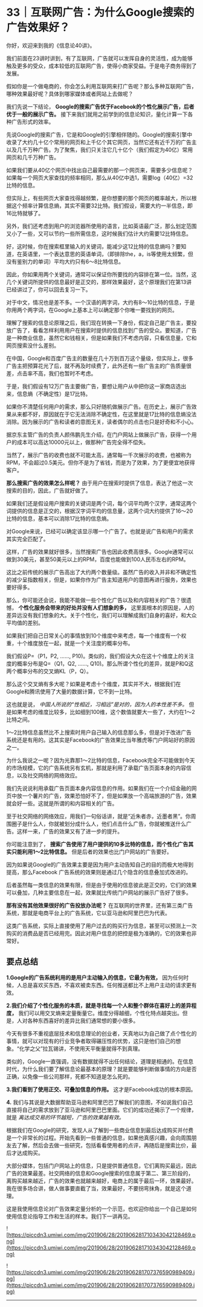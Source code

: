 # 33｜互联网广告：为什么Google搜索的广告效果好？

你好，欢迎来到我的《信息论40讲》。

我们前面在23讲时讲到，有了互联网，广告就可以发挥自身的灵活性，成为能够触及更多的受众，成本较低的互联网广告，使得小商家受益。于是电子商务得到了发展。

假如你是一个做电商的，你会怎么利用互联网来打广告呢？那么多种互联网广告，哪种效果最好呢？具体到哪家媒体或者网站上去做呢？

我们先说一下结论， **Google的搜索广告优于Facebook的个性化展示广告，后者优于一般的展示广告。** 接下来我们就用之前学到的信息论知识，量化计算一下各种广告形式的效率。

先说Google的搜索广告，它是和Google的引擎相伴随的。Google的搜索引擎中收录了大约几十亿个常用的网页和上千亿个其它网页，当然它还有近千万的广告主以及几千万种广告。为了聚焦，我们只关注它几十亿个（我们假定为40亿）常用网页和几千万种广告。

如果我们要从40亿个网页中找出自己最需要的那一个网页来，需要多少信息呢？如果每一个网页大家查找的频率相同，那么从40亿中选1，需要log（40亿）=32比特的信息。

但实际上，有些网页大家查找得越频繁，是你想要的那个网页的概率越大，所以根据这个频率计算信息熵，其实不需要32比特。我们假设，需要大约一半信息，即16比特就够了。

另外，我们还考虑到用户的浏览器所使用的语言，比如英语最广泛，那么划定范围又小了一些，又可以节约一些所需信息，这时候我们估计大约需要12比特信息。

好，这时候，你在搜索框里输入的关键词，能减少这12比特的信息熵吗？要知道，在英语里，一个表达意思的英语单词，（即排除the，a，is等使用太频繁，但没有鉴别力的单词）平均大约只有6～8比特信息。

因此，你如果用两个关键词，通常可以保证你所要找的内容排在第一位。当然，这几个关键词所提供的信息最好是正交的，那样效果最好，这个原理我们在第13讲已经讲过了，你可以回去复习一下。

对于中文，情况也是差不多。一个汉语的两字词，大约有8～10比特的信息，于是你用两个两字词，在Google上基本上可以确定那个你唯一要找到的网页。

理解了搜索的信息论原理之后，我们现在转换一下身份，假定自己是广告主，要投放广告了，看看怎样利用用户在搜索时提供的信息找到广告的受众。要知道，广告是一种商业信息，虽然它和钱相关，但是如果我们不考虑内容，只看信息量，它和网页搜索没什么差别。

在中国，Google和百度广告主的数量在几十万到百万这个量级，但实际上，很多广告主把预算花光了后，就不再及时续费了，此外还有一些广告主的广告质量很差，点击率不高，我们也暂时不考虑。

于是，我们假设有12万广告主要做广告，要想让用户从中把你这一家商店选出来，信息熵（不确定性）是17比特。

如果你不清楚任何用户的需求，那么只好随机做展示广告。在历史上，展示广告效果从来都不好，原因就在于它无法消除不确定性，在这里就是17比特的信息熵没法消除。因为展示的广告和读者的意图无关，读者偶尔的点击也只是好奇和不小心。

据京东主管广告的负责人颜伟鹏先生介绍，在门户网站上做展示广告，获得一个用户的成本可以高达10000元以上，做那种广告完全得不偿失。

当然了，展示广告的收费也就不可能太高，通常每一千次展示的收费，也被称为RPM，不会超过0.5美元。但你不是为了省钱，而是为了效果，为了更便宜地获得客户。

 **那么搜索广告的效果怎么样呢？** 由于用户在搜索时提供了信息，表达了他这一次搜索的目的，因此，广告就好做了。

如果我们还是假设用户搜索的关键词是两个词，每个词平均两个汉字，通常这两个词提供的信息是正交的，根据汉字词平均的信息量，这两个词大约提供了16～20比特的信息，基本可以消除17比特的信息熵。

对Google来说，已经可以确定该显示哪一个广告了。也就是说广告和用户的需求其实完全匹配了。

这样，广告的效果就好很多，当然搜索广告也因此收费高很多。Google通常可以做到30美元，甚至50美元以上的RPM，百度也能做到100人民币左右的RPM。

这比之前传统的展示广告高出了大约两个数量级。虽然广告的收入并非和不确定性的减少呈指数相关，但是，如果你作为广告主知道用户的意图再进行服务，效果也要好得多。

那么，你可能还会说，我能不能做一些个性化广告以及和内容相关的广告？很遗憾， **个性化服务会带来的好处并没有人们想象的多，** 这里面根本的原因是，人的差异远没有我们想象的大。关于个性化，我们可以理解成我们自身的喜好，和大众平均值的差别。

如果我们把自己日常关心的事情放到10个维度中来考虑，每一个维度有一个权重，十个维度放在一起，就是一个关注度的概率分布。

我们假设P=（P1，P2, ……, P10)。类似的，我们假设大众在这十个维度上的关注度的概率分布是Q=（Q1，Q2, ……, Q10)。那么所谓个性化的差异，就是P和Q这两个概率分布的交叉熵KL（P，Q）。

那么这个交叉熵有多大呢？如果是考虑十个维度，其实并不大，根据我们在Google和腾讯使用了大量的数据计算，它不到一比特。

这也就是说， *中国人所说的“性相近，习相远”是对的，因为人的本性差不多。* 但是如果考虑的维度比较多，比如细到100维，这个数值就要大一些了，大约在1～2比特之间。

1～2比特信息虽然比不上搜索时用户自己输入的信息那么多，但是对于改进广告系统还是有用的。这其实是Facebook的广告效果比当年雅虎等门户网站好的原因之一。

为什么我说之一呢？因为光靠那1～2比特的信息，Facebook完全不可能做到今天的市场规模，它的广告系统另有玄机，那就是利用了承载广告页面本身的内容信息，以及社交网络的网络效应。

我们先说说利用承载广告页面本身内容信息的作用。如果我们在一个介绍金融的网页中放一个薯片的广告，效果恐怕好不了，但是如果放一个高端旅游的广告，效果就会好一些。这就是所谓的和内容相关的广告。

至于社交网络的网络效应，用我们一句俗话讲，就是“近朱者赤，近墨者黑”。你周围圈子是什么人，你就被划分成什么人，他们点击什么广告，你就被推送什么广告。这样一来，广告的效果又有了进一步的提升。

你可能注意到了， **搜索广告使用了用户提供的10多比特的信息，而个性化广告其实只能利用1～2比特信息。** 但是后者的效果也比门户网站的广告要好。

因为如果说Google的广告效果主要是因为用户主动告知自己的目的而极大地得到提高，那么Facebook 广告系统的效果则是通过几个隐含的信息叠加式改进的。

后者虽然每一类信息的效果有限，但是由于使用的信息彼此是正交的，它们的效果可以叠加，几种主要信息在一起，效果就比传统门户网站的展示广告好了很多。

 **那有没有其他效果很好的广告投放办法呢？** 在互联网的世界里，还有第三类广告系统，那就是电商平台上的广告系统，它以亚马逊和阿里巴巴为代表。

这类广告系统，实际上直接使用了用户过去的购买行为信息，甚至可以预测上一次购买的消费品是否已经用完。因此对用户信息的把控是极为准确的，它的效果也非常好。

## 要点总结

 **1.Google的广告系统利用的是用户主动输入的信息，它最为有效，** 因为任何时候，人总是喜欢买东西，不喜欢被卖东西。任何推送都比不上用户主动的请求更有效。

 **2.我们介绍了个性化服务的本质，就是寻找每一个人和整个群体在喜好上的差异程度，** 我们可以用交叉熵来定量衡量它。维度分得越细，个性化特点越突出。但是，人对各种东西喜好的差异比我们通常想的要小很多。

今天有很多不重视底层技术和信息理论的创业者，天真地以为自己做了点个性化的事情，就可以对现有的行业竞争者取得碾压性的优势，这只是他们自己的想象。“化学之父”拉瓦锡讲，不使用天平衡量就得不到真理。

类似的，Google一直强调，没有数据就得不出任何结论，道理是相通的。在信息时代，为什么我们要了解信息论最基本的原理？就是要能够判断做事情的方向是否正确，以免像一些公司那样，死都不知道是怎么死的。

 **3.我们看到了使用正交、可叠加信息的作用。** 这才是Facebook成功的根本原因。

 **4.** 我们与其说是大数据帮助亚马逊和阿里巴巴了解我们的意图，不如说我们自己直接将自己的需求放到了亚马逊和阿里巴巴里面。它们的成功还揭示了一个规律，就是 *离达成交易的环节越短，广告的效果越有效。*

根据我们在Google的研究，发现人从了解到一些商业信息到最后达成购买并付费是一个非常长的过程。开始先看到一些普通的信息，如果他真感兴趣，会向周围朋友去了解，然后会去做一些研究，包括看看使用者的点评，再随后是搜索比价，最后才达成购买。

大部分媒体，包括门户网站上的信息，只是提供普通信息，它们离购买最远，因此广告的效果最差。社交网络的信息和Google搜索的信息属于第二、第三阶段的，离购买越来越近，广告的效果也就越来越好，电商上的属于最后一环，效果最好。我在很多场合讲，做人做事要直截了当，效果最好，不要拐弯抹角，就是这个道理。

这是我使用信息论对广告效果定量分析的一个示范，也欢迎你给出一个自己是如何使用信息论指导工作和生活的样本。我们下一讲再见。

![https://piccdn3.umiwi.com/img/201906/28/201906281710343042128469.png](https://piccdn3.umiwi.com/img/201906/28/201906281710343042128469.png)

![https://piccdn3.umiwi.com/img/201906/28/201906281707376590989409.jpg](https://piccdn3.umiwi.com/img/201906/28/201906281707376590989409.jpg)

---
